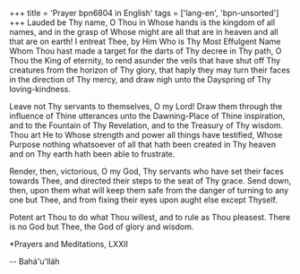 +++
title = 'Prayer bpn6804 in English'
tags = ['lang-en', 'bpn-unsorted']
+++
Lauded be Thy name, O Thou in Whose hands is the kingdom of all names, and in the grasp of Whose might are all that are in heaven and all that are on earth! I entreat Thee, by Him Who is Thy Most Effulgent Name Whom Thou hast made a target for the darts of Thy decree in Thy path, O Thou the King of eternity, to rend asunder the veils that have shut off Thy creatures from the horizon of Thy glory, that haply they may turn their faces in the direction of Thy mercy, and draw nigh unto the Dayspring of Thy loving-kindness.

Leave not Thy servants to themselves, O my Lord! Draw them through the influence of Thine utterances unto the Dawning-Place of Thine inspiration, and to the Fountain of Thy Revelation, and to the Treasury of Thy wisdom. Thou art He to Whose strength and power all things have testified, Whose Purpose nothing whatsoever of all that hath been created in Thy heaven and on Thy earth hath been able to frustrate.

Render, then, victorious, O my God, Thy servants who have set their faces towards Thee, and directed their steps to the seat of Thy grace. Send down, then, upon them what will keep them safe from the danger of turning to any one but Thee, and from fixing their eyes upon aught else except Thyself.

Potent art Thou to do what Thou willest, and to rule as Thou pleasest. There is no God but Thee, the God of glory and wisdom.


*Prayers and Meditations, LXXII

-- Bahá'u'lláh
